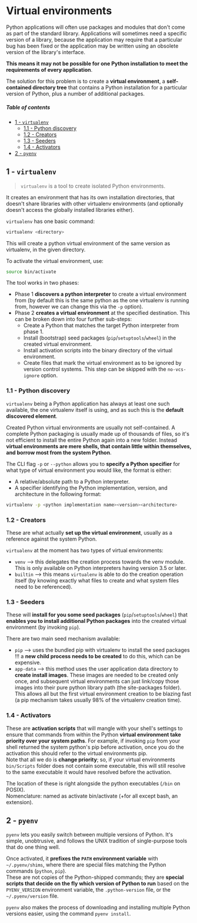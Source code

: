[//]: # (TITLE Virtual environments)
[//]: # (ENDPOINT /venv)

# Virtual environments

Python applications will often use packages and modules that don't come as part of the standard library. Applications will sometimes need a specific version of a library, because the application may require that a particular bug has been fixed or the application may be written using an obsolete version of the library's interface.

**This means it may not be possible for one Python installation to meet the requirements of every application**.

The solution for this problem is to create a **virtual environment**, a **self-contained directory tree** that contains a Python installation for a particular version of Python, plus a number of additional packages.

<!-- markdown-toc start - Don't edit this section. Run M-x markdown-toc-refresh-toc -->
##### Table of contents

- [1 - `virtualenv`](#1---virtualenv)
    - [1.1 - Python discovery](#11---python-discovery)
    - [1.2 - Creators](#12---creators)
    - [1.3 - Seeders](#13---seeders)
    - [1.4 - Activators](#14---activators)
- [2 - `pyenv`](#2---pyenv)

<!-- markdown-toc end -->


## 1 - `virtualenv`

> `virtualenv` is a tool to create isolated Python environments.

It creates an environment that has its own installation directories, that doesn't share libraries with other virtualenv environments (and optionally doesn't access the globally installed libraries either).


`virtualenv` has one basic command:
``` sh
virtualenv <directory>
```
This will create a python virtual environment of the same version as virtualenv, in the given directory.

To activate the virtual environment, use:
```bash
source bin/activate
```

The tool works in two phases:
- Phase 1 **discovers a python interpreter** to create a virtual environment from (by default this is the same python as the one virtualenv is running from, however we can change this via the `-p` option).
- Phase 2 **creates a virtual environment** at the specified destination. This can be broken down into four further sub-steps:
  - Create a Python that matches the target Python interpreter from phase 1.
  - Install (bootstrap) seed packages (`pip`/`setuptools`/`wheel`) in the created virtual environment.
  - Install activation scripts into the binary directory of the virtual environment.
  - Create files that mark the virtual environment as to be ignored by version control systems. This step can be skipped with the `no-vcs-ignore` option.


### 1.1 - Python discovery

`virtualenv` being a Python application has always at least one such available, the one virtualenv itself is using, and as such this is the **default discovered element**.

Created Python virtual environments are usually not self-contained. A complete Python packaging is usually made up of thousands of files, so it's not efficient to install the entire Python again into a new folder. Instead **virtual environments are mere shells, that contain little within themselves, and borrow most from the system Python**.


The CLI flag `-p` or `--python` allows you to **specify a Python specifier** for what type of virtual environment you would like, the format is either:
- A relative/absolute path to a Python interpreter.
- A specifier identifying the Python implementation, version, and architecture in the following format:

```bash
virtualenv -p <python implementation name><version><architecture>
```

### 1.2 - Creators

These are what actually **set up the virtual environment**, usually as a reference against the system Python.

`virtualenv` at the moment has two types of virtual environments:
- `venv` --> this delegates the creation process towards the venv module. This is only available on Python interpreters having version 3.5 or later.
- `builtin` --> this means `virtualenv` is able to do the creation operation itself (by knowing exactly what files to create and what system files need to be referenced).

### 1.3 - Seeders

These will **install for you some seed packages** (`pip`/`setuptools`/`wheel`) that **enables you to install additional Python packages** into the created virtual environment (by invoking `pip`). 

There are two main seed mechanism available:
- `pip` --> uses the bundled pip with virtualenv to install the seed packages !!! a **new child process needs to be created** to do this, which can be expensive.
- `app-data` --> this method uses the user application data directory to **create install images**. These images are needed to be created only once, and subsequent virtual environments can just link/copy those images into their pure python library path (the site-packages folder). This allows all but the first virtual environment creation to be blazing fast (a pip mechanism takes usually 98% of the virtualenv creation time).

### 1.4 - Activators

These are **activation scripts** that will mangle with your shell's settings to ensure that commands from within the Python **virtual environment take priority over your system paths**. For example, if invoking `pip` from your shell returned the system python's pip before activation, once you do the activation this should refer to the virtual environments pip.
<br/>Note that all we do is **change priority**; so, if your virtual environments `bin/Scripts` folder does not contain some executable, this will still resolve to the same executable it would have resolved before the activation.

The location of these is right alongside the python executables (`/bin` on POSIX).<br/>
Nomenclature: named as activate bin/activate (+for all except bash, an extension).


## 2 - `pyenv`

`pyenv` lets you easily switch between multiple versions of Python. It's simple, unobtrusive, and follows the UNIX tradition of single-purpose tools that do one thing well.

Once activated, it **prefixes the `PATH` environment variable** with `~/.pyenv/shims`, where there are special files matching the Python commands (`python`, `pip`).
<br/>These are not copies of the Python-shipped commands; they are **special scripts that decide on the fly which version of Python to run** based on the `PYENV_VERSION` environment variable, the `.python-version` file, or the `~/.pyenv/version` file.

`pyenv` also makes the process of downloading and installing multiple Python versions easier, using the command `pyenv install`.


